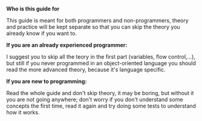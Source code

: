 **Who is this guide for**

This guide is meant for both programmers and non-programmers, theory and
practice will be kept separate so that you can skip the theory you
already know if you want to.

**If you are an already experienced programmer:**

I suggest you to skip all the teory in the first part (variables, flow
control,...), but still if you never programmed in an object-oriented
language you should read the more advanced theory, because it's language
specific.

**If you are new to programming:**

Read the whole guide and don't skip theory, it may be boring, but
without it you are not going anywhere; don't worry if you don't
understand some concepts the first time, read it again and try doing
some tests to understand how it works.
